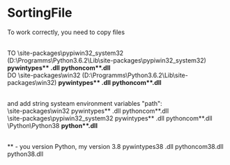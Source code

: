 # SortingFile

To work correctly, you need to copy files

<br />TO \site-packages\pypiwin32_system32  (D:\Programms\Python3.6.2\Lib\site-packages\pypiwin32_system32) <strong>pywintypes** .dll pythoncom**.dll</strong>
<br />DO \site-packages\win32 (D:\Programms\Python3.6.2\Lib\site-packages\win32) <strong>pywintypes** .dll pythoncom**.dll</strong>

<br />and add string systeam  environment variables "path":
<br />\site-packages\win32  pywintypes** .dll pythoncom**.dll
<br />\site-packages\pypiwin32_system32  pywintypes** .dll pythoncom**.dll
<br />\Python\Python38  <strong>python**.dll</strong>


<br />** - you version Python, my version 3.8  pywintypes38 .dll pythoncom38.dll python38.dll